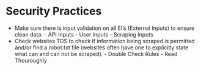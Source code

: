 # Security Practices

- Make sure there is input validation on all EI’s (External Inputs) to ensure clean data.
       - API Inputs
       - User Inputs
       - Scraping Inputs
- Check websites TOS to check if information being scraped is permitted and/or find a robot.txt file (websites often have one to explicitly state what can and can not be scraped).
       - Double Check Rules
       - Read Thouroughly
